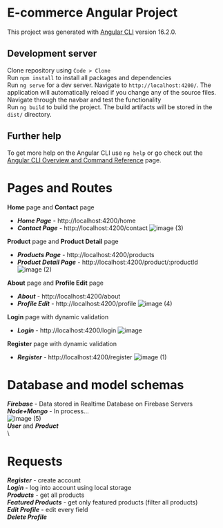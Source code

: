 # E-commerce Angular Project

This project was generated with [Angular CLI](https://github.com/angular/angular-cli) version 16.2.0.

## Development server

Clone repository using `Code > Clone`
\
Run `npm install` to install all packages and dependencies
\
Run `ng serve` for a dev server. Navigate to `http://localhost:4200/`. The application will automatically reload if you change any of the source files.
\
Navigate through the navbar and test the functionality
\
Run `ng build` to build the project. The build artifacts will be stored in the `dist/` directory.

## Further help

To get more help on the Angular CLI use `ng help` or go check out the [Angular CLI Overview and Command Reference](https://angular.io/cli) page.

# Pages and Routes
 **Home** page and **Contact** page 
 * ***Home Page*** - http://localhost:4200/home 
 * ***Contact Page*** - http://localhost:4200/contact
 ![image (3)](https://github.com/alexhadzhiev35/angular-EcommerceTech/assets/133793081/2b28c2c1-aa88-4421-bc84-7b5d27b5b9a5)

**Product** page and **Product Detail** page
 * ***Products Page*** - http://localhost:4200/products
 * ***Product Detail Page*** - http://localhost:4200/product/:productId
![image (2)](https://github.com/alexhadzhiev35/angular-EcommerceTech/assets/133793081/e6ad6c18-5255-4655-8985-5193bdc2586e)


**About** page and **Profile Edit** page
 * ***About*** - http://localhost:4200/about
 * ***Profile Edit*** - http://localhost:4200/profile
   ![image (4)](https://github.com/alexhadzhiev35/angular-EcommerceTech/assets/133793081/4b5da0df-c4b0-43ba-922c-b79adc60e131)

**Login** page with dynamic validation
* ***Login*** - http://localhost:4200/login
 ![image](https://github.com/alexhadzhiev35/angular-EcommerceTech/assets/133793081/bea60238-b75f-4f0b-9544-8bde6b4707df)


**Register** page with dynamic validation
* ***Register*** - http://localhost:4200/register
![image (1)](https://github.com/alexhadzhiev35/angular-EcommerceTech/assets/133793081/4635832f-436a-4c75-839e-47fb2a4522cb)



# Database and model schemas
***Firebase*** - Data stored in Realtime Database on Firebase Servers
\
***Node+Mongo*** - In process...
\
![image (5)](https://github.com/alexhadzhiev35/angular-EcommerceTech/assets/133793081/e90eba53-63e1-406f-a47b-ee4a75b02ce2)
\
***User*** and ***Product***
\
\
# Requests 
***Register*** - create account
\
***Login*** - log into account using local storage
\
***Products*** - get all products
\
***Featured Products*** - get only featured products (filter all products)
\
***Edit Profile*** - edit every field 
\
***Delete Profile*** 
